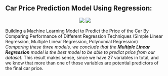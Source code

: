 ## Car Price Prediction Model Using Regression:

<div align="center">
  <div>
    <img src="https://raw.githubusercontent.com/numpy/numpy/main/branding/logo/primary/numpylogo.svg" >
    <img src="https://pandas.pydata.org/static/img/pandas.svg">
  </div>
</div>

Building a Machine Learning Model to Predict the Price of the Car By Comparing Performance of Different Regression Techniques (Simple Linear Regression, Multiple Linear Regression, Polynomial Regression)
<br>
<i>Comparing these three models, we conclude that the <b>Multiple Linear Regression</b> model is the best model to be able to predict price from our dataset.</i> 
This result makes sense, since we have 27 variables in total, and we know that more than one of those variables are potential predictors of the final car price.
